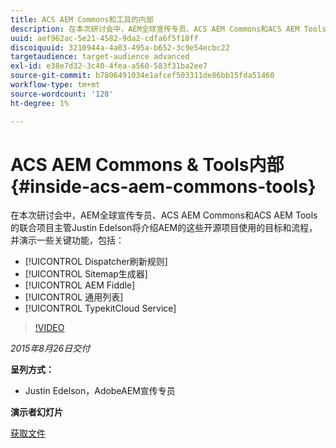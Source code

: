 ```yaml
---
title: ACS AEM Commons和工具的内部
description: 在本次研讨会中，AEM全球宣传专员、ACS AEM Commons和ACS AEM Tools的联合项目主管Justin Edelson将介绍AEM的这些开源项目所使用的目标和流程，并演示一些关键功能。
uuid: aef962ac-5e21-4582-9da2-cdfa6f5f18ff
discoiquuid: 3210944a-4a03-495a-b652-3c9e54ecbc22
targetaudience: target-audience advanced
exl-id: e38e7d32-3c40-4fea-a560-583f31ba2ee7
source-git-commit: b7806491034e1afcef503311de86bb15fda51460
workflow-type: tm+mt
source-wordcount: '128'
ht-degree: 1%

---
```


# ACS AEM Commons &amp; Tools内部{#inside-acs-aem-commons-tools}

在本次研讨会中，AEM全球宣传专员、ACS AEM Commons和ACS AEM Tools的联合项目主管Justin Edelson将介绍AEM的这些开源项目使用的目标和流程，并演示一些关键功能，包括：

* [!UICONTROL Dispatcher刷新规则]
* [!UICONTROL Sitemap生成器]
* [!UICONTROL AEM Fiddle]
* [!UICONTROL 通用列表]
* [!UICONTROL TypekitCloud Service]

>[!VIDEO](https://video.tv.adobe.com/v/19374/?quality=9)

*2015年8月26日交付*

**呈列方式：**

* Justin Edelson，AdobeAEM宣传专员

**演示者幻灯片**

[获取文件](assets/08262015-commons-and-tools.pptx)
<!--
[Get back to the Overview](https://helpx.adobe.com/experience-manager/kt/eseminars/gems/aem-index.html)
-->
